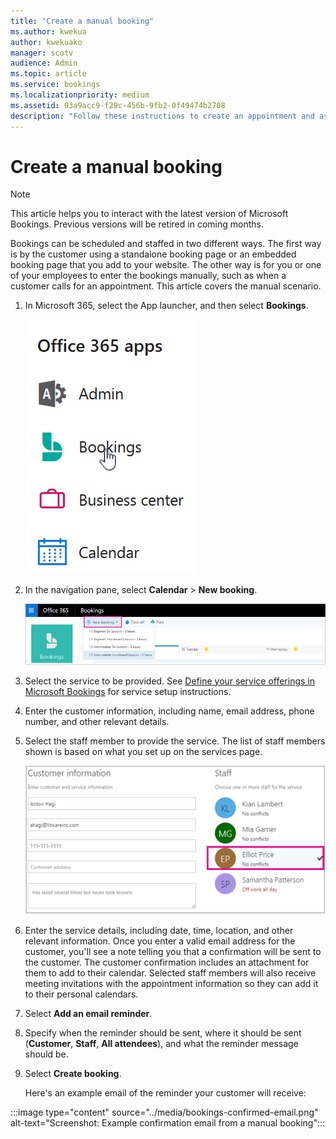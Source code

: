 ```yaml
---
title: "Create a manual booking"
ms.author: kwekua
author: kwekuako
manager: scotv
audience: Admin
ms.topic: article
ms.service: bookings
ms.localizationpriority: medium
ms.assetid: 03a9acc9-f29c-456b-9fb2-0f49474b2708
description: "Follow these instructions to create an appointment and assign an employee through the Microsoft Bookings app."
---
```


# Create a manual booking

> [!NOTE]
> This article helps you to interact with the latest version of Microsoft Bookings. Previous versions will be retired in coming months.

Bookings can be scheduled and staffed in two different ways. The first way is by the customer using a standalone booking page or an embedded booking page that you add to your website. The other way is for you or one of your employees to enter the bookings manually, such as when a customer calls for an appointment. This article covers the manual scenario.

1. In Microsoft 365, select the App launcher, and then select **Bookings**.

   ![Image of Bookings in App launcher.](../media/bookings-applauncher.png)

1. In the navigation pane, select **Calendar** \> **New booking**.

   ![Image of New booking UI.](../media/bookings-newbooking.png)

1. Select the service to be provided. See [Define your service offerings in Microsoft Bookings](define-service-offerings.md) for service setup instructions.

1. Enter the customer information, including name, email address, phone number, and other relevant details.

1. Select the staff member to provide the service. The list of staff members shown is based on what you set up on the services page.

   ![Image of staff list UI.](../media/bookings-staff-list.png)

1. Enter the service details, including date, time, location, and other relevant information. Once you enter a valid email address for the customer, you'll see a note telling you that a confirmation will be sent to the customer. The customer confirmation includes an attachment for them to add to their calendar. Selected staff members will also receive meeting invitations with the appointment information so they can add it to their personal calendars.

1. Select **Add an email reminder**.

1. Specify when the reminder should be sent, where it should be sent (**Customer**, **Staff**, **All attendees**), and what the reminder message should be.

1. Select **Create booking**.

   Here's an example email of the reminder your customer will receive:

:::image type="content" source="../media/bookings-confirmed-email.png" alt-text="Screenshot: Example confirmation email from a manual booking":::